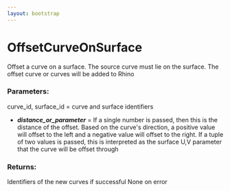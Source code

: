 ```yaml
---
layout: bootstrap
---
```


# OffsetCurveOnSurface

Offset a curve on a surface. The source curve must lie on the surface.
        The offset curve or curves will be added to Rhino
          

### Parameters:

curve_id, surface_id = curve and surface identifiers
- ***distance_or_parameter*** = If a single number is passed, then this is the
  distance of the offset. Based on the curve's direction, a positive value
  will offset to the left and a negative value will offset to the right.
  If a tuple of two values is passed, this is interpreted as the surface
  U,V parameter that the curve will be offset through
        

### Returns:


Identifiers of the new curves if successful
None on error
        


